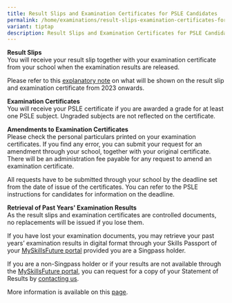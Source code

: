 ```yaml
---
title: Result Slips and Examination Certificates for PSLE Candidates
permalink: /home/examinations/result-slips-examination-certificates-for-psle-candidates/
variant: tiptap
description: Result Slips and Examination Certificates for PSLE Candidates
---
```

<p><strong>Result Slips</strong>
<br>You will receive your result slip together with your examination certificate
from your school when the examination results are released.</p>
<p>Please refer to this <a href="https://go.gov.sg/explanatory-notes-from-2023" rel="noopener noreferrer nofollow" target="_blank"><u>explanatory note</u></a> on
what will be shown on the result slip and examination certificate from
2023 onwards.</p>
<p><strong>Examination Certificates</strong>
<br>You will receive your PSLE certificate if you are awarded a grade for
at least one PSLE subject. Ungraded subjects are not reflected on the certificate.</p>
<p><strong>Amendments to Examination Certificates</strong>
<br>Please check the personal particulars printed on your examination certificates.
If you find any error, you can submit your request for an amendment through
your school, together with your original certificate. There will be an
administration fee payable for any request to amend an examination certificate.</p>
<p>All requests have to be submitted through your school by the deadline
set from the date of issue of the certificates. You can refer to the PSLE
instructions for candidates for information on the deadline.</p>
<p><strong>Retrieval of Past Years' Examination Results</strong>
<br>As the result slips and examination certificates are controlled documents,
no replacements will be issued if you lose them.</p>
<p>If you have lost your examination documents, you may retrieve your past
years’ examination results in digital format through your Skills Passport
of your <a href="https://www.myskillsfuture.gov.sg/" rel="noopener noreferrer nofollow" target="_blank"><u>MySkillsFuture portal</u></a>&nbsp;provided
you are a Singpass holder.</p>
<p>If you are a non-Singpass holder or if your results are not available
through the <a href="https://www.myskillsfuture.gov.sg/" rel="noopener noreferrer nofollow" target="_blank"><u>MySkillsFuture portal</u></a>,
you can request for a copy of your Statement of Results by <a href="https://www.seab.gov.sg/home/about-us/contact-us" rel="noopener noreferrer nofollow" target="_blank"><u>contacting us</u></a>.</p>
<p>More information is available on this <a href="https://www.seab.gov.sg/home/services/statements-of-results" rel="noopener noreferrer nofollow" target="_blank"><u>page</u></a>.</p>